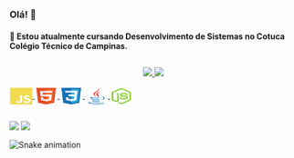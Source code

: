### Olá! 👋

#### 🌱 Estou atualmente cursando Desenvolvimento de Sistemas no Cotuca Colégio Técnico de Campinas.

##

<div align="center">
  <a href="https://github.com/cristiancaetano29">
  <img height="180em" src="https://github-readme-stats.vercel.app/api/top-langs/?username=cristiancaetano29&layout=compact&langs_count=7&theme=highcontrast"/>
  <img height="180em" src="https://github-readme-stats.vercel.app/api?username=cristiancaetano29&show_icons=true&theme=highcontrast&include_all_commits=true&count_private=true"/>
</div>
  
<div style="display: inline_block"><br>
  <img align="center" alt="Cris-Js" height="30" width="40" src="https://raw.githubusercontent.com/devicons/devicon/master/icons/javascript/javascript-plain.svg">
  <img align="center" alt="Cris-HTML" height="30" width="40" src="https://raw.githubusercontent.com/devicons/devicon/master/icons/html5/html5-original.svg">
  <img align="center" alt="Cris-CSS" height="30" width="40" src="https://raw.githubusercontent.com/devicons/devicon/master/icons/css3/css3-original.svg">
  <img align="center" alt="Cris-CSS" height="30" width="40" src="https://github.com/devicons/devicon/blob/master/icons/java/java-original.svg">
  <img align="center" alt="Cris-CSS" height="30" width="40" src="https://github.com/devicons/devicon/blob/master/icons/nodejs/nodejs-plain.svg">
</div>

  ##
  
<div>
  <a href = "mailto:cristiavaet@gmail.com"><img src="https://img.shields.io/badge/-Gmail-%23333?style=for-the-badge&logo=gmail&logoColor=white" target="_blank"></a>
  <a href="https://www.linkedin.com/in/cristian-c-6b2156224" target="_blank"><img src="https://img.shields.io/badge/-LinkedIn-%230077B5?style=for-the-badge&logo=linkedin&logoColor=white" target="_blank"></a>
  
  ![Snake animation](https://github.com/cristiancaetano29/cristiancaetano29/blob/output/github-contribution-grid-snake.svg)
  
</div
